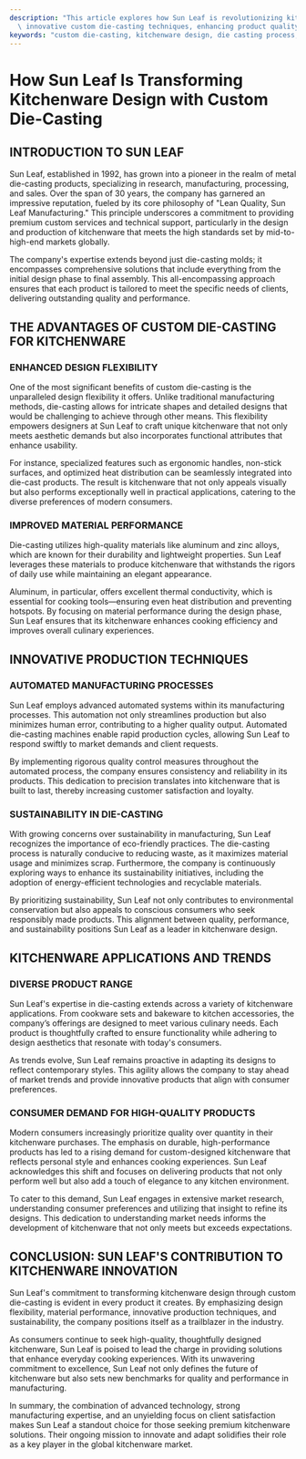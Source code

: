 ```yaml
---
description: "This article explores how Sun Leaf is revolutionizing kitchenware design through\
  \ innovative custom die-casting techniques, enhancing product quality and performance."
keywords: "custom die-casting, kitchenware design, die casting process, heat dissipation performance"
---
```

# How Sun Leaf Is Transforming Kitchenware Design with Custom Die-Casting

## INTRODUCTION TO SUN LEAF

Sun Leaf, established in 1992, has grown into a pioneer in the realm of metal die-casting products, specializing in research, manufacturing, processing, and sales. Over the span of 30 years, the company has garnered an impressive reputation, fueled by its core philosophy of "Lean Quality, Sun Leaf Manufacturing." This principle underscores a commitment to providing premium custom services and technical support, particularly in the design and production of kitchenware that meets the high standards set by mid-to-high-end markets globally.

The company's expertise extends beyond just die-casting molds; it encompasses comprehensive solutions that include everything from the initial design phase to final assembly. This all-encompassing approach ensures that each product is tailored to meet the specific needs of clients, delivering outstanding quality and performance.

## THE ADVANTAGES OF CUSTOM DIE-CASTING FOR KITCHENWARE

### ENHANCED DESIGN FLEXIBILITY

One of the most significant benefits of custom die-casting is the unparalleled design flexibility it offers. Unlike traditional manufacturing methods, die-casting allows for intricate shapes and detailed designs that would be challenging to achieve through other means. This flexibility empowers designers at Sun Leaf to craft unique kitchenware that not only meets aesthetic demands but also incorporates functional attributes that enhance usability.

For instance, specialized features such as ergonomic handles, non-stick surfaces, and optimized heat distribution can be seamlessly integrated into die-cast products. The result is kitchenware that not only appeals visually but also performs exceptionally well in practical applications, catering to the diverse preferences of modern consumers.

### IMPROVED MATERIAL PERFORMANCE

Die-casting utilizes high-quality materials like aluminum and zinc alloys, which are known for their durability and lightweight properties. Sun Leaf leverages these materials to produce kitchenware that withstands the rigors of daily use while maintaining an elegant appearance. 

Aluminum, in particular, offers excellent thermal conductivity, which is essential for cooking tools—ensuring even heat distribution and preventing hotspots. By focusing on material performance during the design phase, Sun Leaf ensures that its kitchenware enhances cooking efficiency and improves overall culinary experiences.

## INNOVATIVE PRODUCTION TECHNIQUES

### AUTOMATED MANUFACTURING PROCESSES

Sun Leaf employs advanced automated systems within its manufacturing processes. This automation not only streamlines production but also minimizes human error, contributing to a higher quality output. Automated die-casting machines enable rapid production cycles, allowing Sun Leaf to respond swiftly to market demands and client requests.

By implementing rigorous quality control measures throughout the automated process, the company ensures consistency and reliability in its products. This dedication to precision translates into kitchenware that is built to last, thereby increasing customer satisfaction and loyalty.

### SUSTAINABILITY IN DIE-CASTING

With growing concerns over sustainability in manufacturing, Sun Leaf recognizes the importance of eco-friendly practices. The die-casting process is naturally conducive to reducing waste, as it maximizes material usage and minimizes scrap. Furthermore, the company is continuously exploring ways to enhance its sustainability initiatives, including the adoption of energy-efficient technologies and recyclable materials.

By prioritizing sustainability, Sun Leaf not only contributes to environmental conservation but also appeals to conscious consumers who seek responsibly made products. This alignment between quality, performance, and sustainability positions Sun Leaf as a leader in kitchenware design.

## KITCHENWARE APPLICATIONS AND TRENDS

### DIVERSE PRODUCT RANGE

Sun Leaf's expertise in die-casting extends across a variety of kitchenware applications. From cookware sets and bakeware to kitchen accessories, the company’s offerings are designed to meet various culinary needs. Each product is thoughtfully crafted to ensure functionality while adhering to design aesthetics that resonate with today's consumers.

As trends evolve, Sun Leaf remains proactive in adapting its designs to reflect contemporary styles. This agility allows the company to stay ahead of market trends and provide innovative products that align with consumer preferences.

### CONSUMER DEMAND FOR HIGH-QUALITY PRODUCTS

Modern consumers increasingly prioritize quality over quantity in their kitchenware purchases. The emphasis on durable, high-performance products has led to a rising demand for custom-designed kitchenware that reflects personal style and enhances cooking experiences. Sun Leaf acknowledges this shift and focuses on delivering products that not only perform well but also add a touch of elegance to any kitchen environment.

To cater to this demand, Sun Leaf engages in extensive market research, understanding consumer preferences and utilizing that insight to refine its designs. This dedication to understanding market needs informs the development of kitchenware that not only meets but exceeds expectations.

## CONCLUSION: SUN LEAF'S CONTRIBUTION TO KITCHENWARE INNOVATION

Sun Leaf's commitment to transforming kitchenware design through custom die-casting is evident in every product it creates. By emphasizing design flexibility, material performance, innovative production techniques, and sustainability, the company positions itself as a trailblazer in the industry. 

As consumers continue to seek high-quality, thoughtfully designed kitchenware, Sun Leaf is poised to lead the charge in providing solutions that enhance everyday cooking experiences. With its unwavering commitment to excellence, Sun Leaf not only defines the future of kitchenware but also sets new benchmarks for quality and performance in manufacturing. 

In summary, the combination of advanced technology, strong manufacturing expertise, and an unyielding focus on client satisfaction makes Sun Leaf a standout choice for those seeking premium kitchenware solutions. Their ongoing mission to innovate and adapt solidifies their role as a key player in the global kitchenware market.
